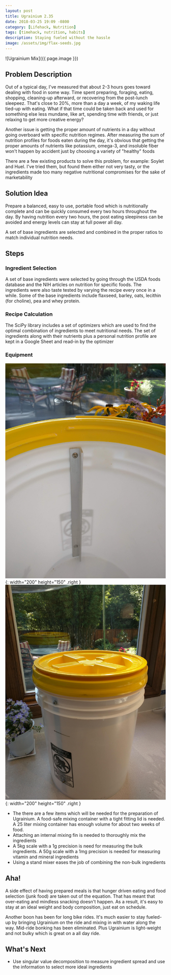 ```yaml
---
layout: post
title: Ugrainium 2.35
date: 2018-03-25 19:09 -0800
category: [Lifehack, Nutrition]
tags: [timehack, nutrition, habits]
description: Staying fueled without the hassle
image: /assets/img/flax-seeds.jpg
---
```

![Ugrainium Mix]({{ page.image }})
## Problem Description

Out of a typical day, I've measured that about 2-3 hours goes toward dealing with food in some way. Time spent preparing, foraging, eating, shopping, cleaning-up afterward, or recovering from the post-lunch sleepeez. That's close to 20%, more than a day a week, of my waking life tied-up with eating. What if that time could be taken back and used for something else less mundane, like art, spending time with friends, or just relaxing to get more creative energy?

Another issue is getting the proper amount of nutrients in a day without going overboard with specific nutrition regimes. After measuring the sum of nutrition profiles for foods eaten during the day, it's obvious that getting the proper amounts of nutrients like potassium, omega-3, and insoluble fiber won't happen by accident just by choosing a variety of "healthy" foods

There are a few existing products to solve this problem, for example: Soylet and Huel. I've tried them, but found them either not very tasty, or the ingredients made too many negative nutritional compromises for the sake of marketability

## Solution Idea

Prepare a balanced, easy to use, portable food which is nutritionally complete and can be quickly consumed every two hours throughout the day. By having nutrition every two hours, the post eating sleepiness can be avoided and energy levels can stay at full power all day.

A set of base ingredients are selected and combined in the proper ratios to match individual nutrition needs.

## Steps

### Ingredient Selection
A set of base ingredients were selected by going through the USDA foods database and the NIH articles on nutrition for specific foods. The ingredients were also taste tested by varying the recipe every once in a while. Some of the base ingredients include flaxseed, barley, oats, lecithin (for choline), pea and whey protein.

### Recipe Calculation
The SciPy library includes a set of optimizers which are used to find the optimal combination of ingredients to meet nutritional needs. The set of ingredients along with their nutrients plus a personal nutrition profile are kept in a Google Sheet and read-in by the optimizer

### Equipment
![Mixing Container with Fin](/assets/img/bucket-with-fin.jpg){: width="200" height="150" .right }
![Mixing Container](/assets/img/mixing-bucket.jpg){: width="200" height="150" .right }

 - The there are a few items which will be needed for the preparation of Ugrainium. A food-safe mixing container with a tight fitting lid is needed. A 25 liter mixing container has enough volume for about two weeks of food.
 - Attaching an internal mixing fin is needed to thoroughly mix the ingredients
 - A 5kg scale with a 1g precision is need for measuring the bulk ingredients. A 50g scale with a 1mg precision is needed for measuring vitamin and mineral ingredients
 - Using a stand mixer eases the job of combining the non-bulk ingredients 


## Aha!

A side effect of having prepared meals is that hunger driven eating and food selection (junk food) are taken out of the equation. That has meant that over-eating and mindless snacking doesn't happen. As a result, it's easy to stay at an ideal weight and body composition, just eat on schedule.

Another boon has been for long bike rides. It's much easier to stay fueled-up by bringing Ugrainium on the ride and mixing in with water along the way. Mid-ride bonking has been eliminated. Plus Ugrainium is light-weight and not bulky which is great on a all day ride.

## What's Next

 - Use singular value decomposition to measure ingredient spread and use the information to select more ideal ingredients

